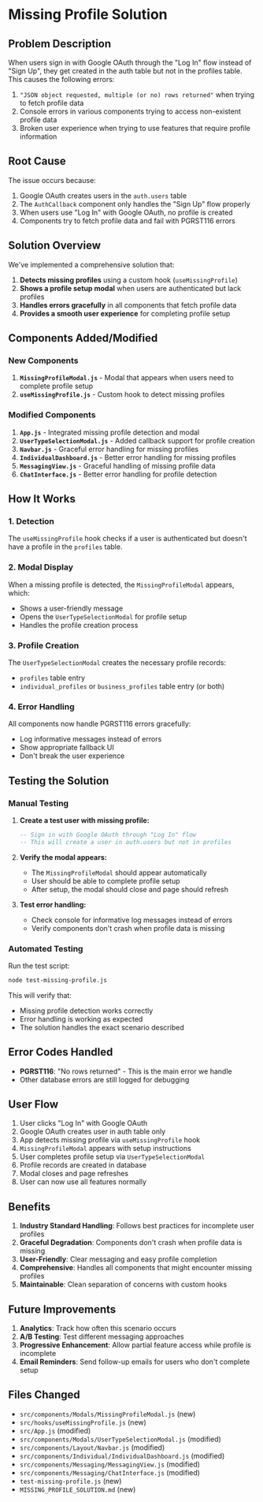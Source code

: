 # Missing Profile Solution

## Problem Description

When users sign in with Google OAuth through the "Log In" flow instead of "Sign Up", they get created in the auth table but not in the profiles table. This causes the following errors:

1. `"JSON object requested, multiple (or no) rows returned"` when trying to fetch profile data
2. Console errors in various components trying to access non-existent profile data
3. Broken user experience when trying to use features that require profile information

## Root Cause

The issue occurs because:
1. Google OAuth creates users in the `auth.users` table
2. The `AuthCallback` component only handles the "Sign Up" flow properly
3. When users use "Log In" with Google OAuth, no profile is created
4. Components try to fetch profile data and fail with PGRST116 errors

## Solution Overview

We've implemented a comprehensive solution that:

1. **Detects missing profiles** using a custom hook (`useMissingProfile`)
2. **Shows a profile setup modal** when users are authenticated but lack profiles
3. **Handles errors gracefully** in all components that fetch profile data
4. **Provides a smooth user experience** for completing profile setup

## Components Added/Modified

### New Components

1. **`MissingProfileModal.js`** - Modal that appears when users need to complete profile setup
2. **`useMissingProfile.js`** - Custom hook to detect missing profiles

### Modified Components

1. **`App.js`** - Integrated missing profile detection and modal
2. **`UserTypeSelectionModal.js`** - Added callback support for profile creation
3. **`Navbar.js`** - Graceful error handling for missing profiles
4. **`IndividualDashboard.js`** - Better error handling for missing profiles
5. **`MessagingView.js`** - Graceful handling of missing profile data
6. **`ChatInterface.js`** - Better error handling for profile detection

## How It Works

### 1. Detection
The `useMissingProfile` hook checks if a user is authenticated but doesn't have a profile in the `profiles` table.

### 2. Modal Display
When a missing profile is detected, the `MissingProfileModal` appears, which:
- Shows a user-friendly message
- Opens the `UserTypeSelectionModal` for profile setup
- Handles the profile creation process

### 3. Profile Creation
The `UserTypeSelectionModal` creates the necessary profile records:
- `profiles` table entry
- `individual_profiles` or `business_profiles` table entry (or both)

### 4. Error Handling
All components now handle PGRST116 errors gracefully:
- Log informative messages instead of errors
- Show appropriate fallback UI
- Don't break the user experience

## Testing the Solution

### Manual Testing

1. **Create a test user with missing profile:**
   ```sql
   -- Sign in with Google OAuth through "Log In" flow
   -- This will create a user in auth.users but not in profiles
   ```

2. **Verify the modal appears:**
   - The `MissingProfileModal` should appear automatically
   - User should be able to complete profile setup
   - After setup, the modal should close and page should refresh

3. **Test error handling:**
   - Check console for informative log messages instead of errors
   - Verify components don't crash when profile data is missing

### Automated Testing

Run the test script:
```bash
node test-missing-profile.js
```

This will verify that:
- Missing profile detection works correctly
- Error handling is working as expected
- The solution handles the exact scenario described

## Error Codes Handled

- **PGRST116**: "No rows returned" - This is the main error we handle
- Other database errors are still logged for debugging

## User Flow

1. User clicks "Log In" with Google OAuth
2. Google OAuth creates user in auth table only
3. App detects missing profile via `useMissingProfile` hook
4. `MissingProfileModal` appears with setup instructions
5. User completes profile setup via `UserTypeSelectionModal`
6. Profile records are created in database
7. Modal closes and page refreshes
8. User can now use all features normally

## Benefits

1. **Industry Standard Handling**: Follows best practices for incomplete user profiles
2. **Graceful Degradation**: Components don't crash when profile data is missing
3. **User-Friendly**: Clear messaging and easy profile completion
4. **Comprehensive**: Handles all components that might encounter missing profiles
5. **Maintainable**: Clean separation of concerns with custom hooks

## Future Improvements

1. **Analytics**: Track how often this scenario occurs
2. **A/B Testing**: Test different messaging approaches
3. **Progressive Enhancement**: Allow partial feature access while profile is incomplete
4. **Email Reminders**: Send follow-up emails for users who don't complete setup

## Files Changed

- `src/components/Modals/MissingProfileModal.js` (new)
- `src/hooks/useMissingProfile.js` (new)
- `src/App.js` (modified)
- `src/components/Modals/UserTypeSelectionModal.js` (modified)
- `src/components/Layout/Navbar.js` (modified)
- `src/components/Individual/IndividualDashboard.js` (modified)
- `src/components/Messaging/MessagingView.js` (modified)
- `src/components/Messaging/ChatInterface.js` (modified)
- `test-missing-profile.js` (new)
- `MISSING_PROFILE_SOLUTION.md` (new)
